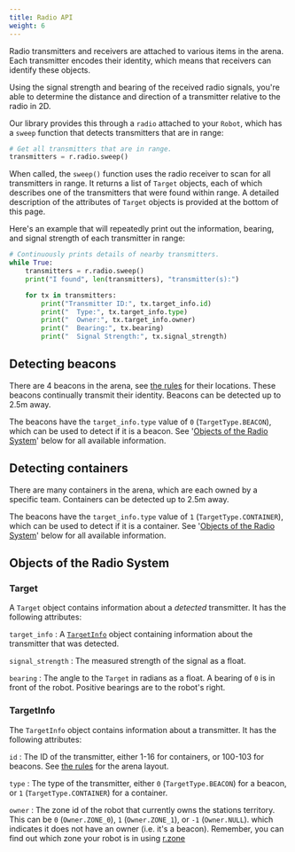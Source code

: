 ```yaml
---
title: Radio API
weight: 6
---
```


Radio transmitters and receivers are attached to various items in the arena.
Each transmitter encodes their identity, which means that receivers can identify these objects.

Using the signal strength and bearing of the received radio signals, you're able to
determine the distance and direction of a transmitter relative to the radio in 2D.

Our library provides this through a `radio` attached to your `Robot`,
which has a `sweep` function that detects transmitters that are in range:

``` python
# Get all transmitters that are in range.
transmitters = r.radio.sweep()
```

When called, the `sweep()` function uses the radio receiver to scan for all transmitters in range.
It returns a list of `Target` objects, each of which describes one of the transmitters that were found within range.
A detailed description of the attributes of `Target` objects is provided at the bottom of this page.

Here's an example that will repeatedly print out the information, bearing, and signal strength of each transmitter in range:

``` python
# Continuously prints details of nearby transmitters.
while True:
    transmitters = r.radio.sweep()
    print("I found", len(transmitters), "transmitter(s):")

    for tx in transmitters:
        print("Transmitter ID:", tx.target_info.id)
        print("  Type:", tx.target_info.type)
        print("  Owner:", tx.target_info.owner)
        print("  Bearing:", tx.bearing)
        print("  Signal Strength:", tx.signal_strength)
```

## Detecting beacons

There are 4 beacons in the arena, see [the rules](/rules/) for their locations. These beacons continually transmit their identity. Beacons can be detected up to 2.5m away.

The beacons have the `target_info.type` value of `0` (`TargetType.BEACON`), which can be used to detect if it is a beacon. See '[Objects of the Radio System](#objects-of-the-radio-system)' below for all available information.

## Detecting containers

There are many containers in the arena, which are each owned by a specific team. Containers can be detected up to 2.5m away.

The beacons have the `target_info.type` value of `1` (`TargetType.CONTAINER`), which can be used to detect if it is a container. See '[Objects of the Radio System](#objects-of-the-radio-system)' below for all available information.


## Objects of the Radio System

### Target

A `Target` object contains information about a _detected_ transmitter.
It has the following attributes:

`target_info`
: A [`TargetInfo`](#targetinfo) object containing information about the transmitter that was detected.

`signal_strength`
: The measured strength of the signal as a float.

`bearing`
: The angle to the `Target` in radians as a float.
  A bearing of `0` is in front of the robot. Positive bearings are to the robot's right.

### TargetInfo

The `TargetInfo` object contains information about a transmitter.
It has the following attributes:

`id`
: The ID of the transmitter, either 1-16 for containers, or 100-103 for beacons. See [the rules](/rules/) for the arena layout.

`type`
: The type of the transmitter, either `0` (`TargetType.BEACON`) for a beacon, or `1` (`TargetType.CONTAINER`) for a container.

`owner`
: The zone id of the robot that currently owns the stations territory. This can be `0` (`Owner.ZONE_0`), `1` (`Owner.ZONE_1`), or `-1` (`Owner.NULL`). which indicates it does not have an owner (i.e. it's a beacon). Remember, you can find out which zone your robot is in using [r.zone](/api/game-state)